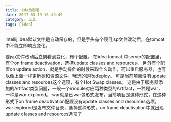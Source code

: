 ```yaml
---
title: ida热部署
date: 2017-03-19 16:49:49
category: 工具
tags: [idea]
---
```

intellij idea默认文件是自动保存的，但是手头有个项目jsp文件改动后，在tomcat中不能立即响应变化。
<!--more-->
要jsp文件改动后立刻看到变化，有个配置。
在idea tomcat 中server的配置里，有个on frame deactivation，选择update classes and resources。
另外有个配置on update action，就是手动操作的时候采取什么动作，可以重启服务器，也可以像上面一样更新类和资源文件，我选的是Redeploy。
可是当前项目没有update classes and resources这个选项，有个Hot Swap classes。
这是由于服务器添加的Artifact类型问题，一般一个module对应两种类型的Artifact，一种是war，一种是war explored。
war就是已war包形式发布，当前项目是这种形式，在这种形式下on frame deactivation配置没有update classes and resources选项。
war explored是发布文件目录，选择这种形式，on frame deactivation中就出现update classes and resources选项了


